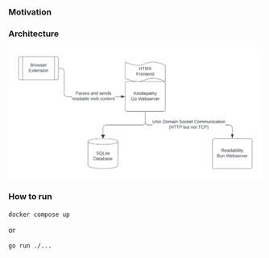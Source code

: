 ### Motivation

### Architecture

![architecture diagram](./arch_diag.png "architecture diagram")

### How to run

```sh
docker compose up
```

or

```sh
go run ./...
```
